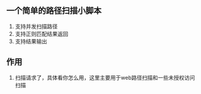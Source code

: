 ## 一个简单的路径扫描小脚本

1. 支持并发扫描路径
2. 支持正则匹配结果返回
3. 支持结果输出


## 作用

1. 扫描请求了，具体看你怎么用，这里主要用于web路径扫描和一些未授权访问扫描